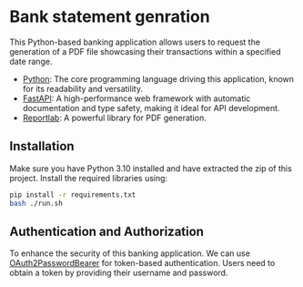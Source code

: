 
# Bank statement genration

This Python-based banking application allows users to request the generation of a PDF file showcasing their transactions within a specified date range.



- [Python](https://www.python.org/): The core programming language driving this application, known for its readability and versatility.
- [FastAPI](https://fastapi.tiangolo.com/): A high-performance web framework with automatic documentation and type safety, making it ideal for API development.
- [Reportlab](https://docs.reportlab.com/): A powerful library for PDF generation.

## Installation

Make sure you have Python 3.10 installed and have extracted the zip of this project. Install the required libraries using:

```bash
pip install -r requirements.txt
bash ./run.sh
```

## Authentication and Authorization

To enhance the security of this banking application. We can use
[OAuth2PasswordBearer](https://fastapi.tiangolo.com/tutorial/security/oauth2-jwt/) for token-based authentication. Users need to obtain a token by providing their username and password.